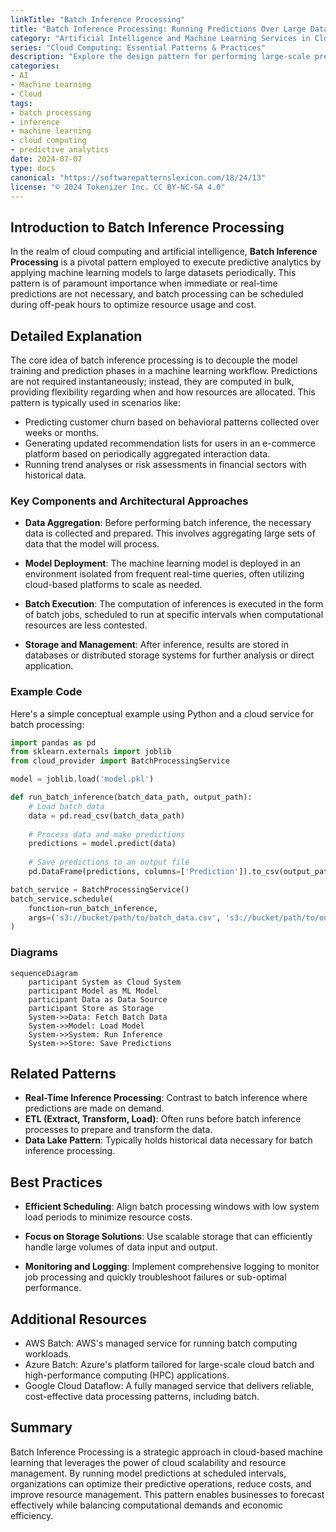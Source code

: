 ```yaml
---
linkTitle: "Batch Inference Processing"
title: "Batch Inference Processing: Running Predictions Over Large Datasets Periodically"
category: "Artificial Intelligence and Machine Learning Services in Cloud"
series: "Cloud Computing: Essential Patterns & Practices"
description: "Explore the design pattern for performing large-scale predictive analytics by processing extensive datasets in grouped batches, enabling efficient use of machine learning models in cloud environments."
categories:
- AI
- Machine Learning
- Cloud
tags:
- batch processing
- inference
- machine learning
- cloud computing
- predictive analytics
date: 2024-07-07
type: docs
canonical: "https://softwarepatternslexicon.com/18/24/13"
license: "© 2024 Tokenizer Inc. CC BY-NC-SA 4.0"
---
```


## Introduction to Batch Inference Processing

In the realm of cloud computing and artificial intelligence, **Batch Inference Processing** is a pivotal pattern employed to execute predictive analytics by applying machine learning models to large datasets periodically. This pattern is of paramount importance when immediate or real-time predictions are not necessary, and batch processing can be scheduled during off-peak hours to optimize resource usage and cost.

## Detailed Explanation

The core idea of batch inference processing is to decouple the model training and prediction phases in a machine learning workflow. Predictions are not required instantaneously; instead, they are computed in bulk, providing flexibility regarding when and how resources are allocated. This pattern is typically used in scenarios like:

- Predicting customer churn based on behavioral patterns collected over weeks or months.
- Generating updated recommendation lists for users in an e-commerce platform based on periodically aggregated interaction data.
- Running trend analyses or risk assessments in financial sectors with historical data.

### Key Components and Architectural Approaches

- **Data Aggregation**: Before performing batch inference, the necessary data is collected and prepared. This involves aggregating large sets of data that the model will process.
  
- **Model Deployment**: The machine learning model is deployed in an environment isolated from frequent real-time queries, often utilizing cloud-based platforms to scale as needed.
  
- **Batch Execution**: The computation of inferences is executed in the form of batch jobs, scheduled to run at specific intervals when computational resources are less contested.
  
- **Storage and Management**: After inference, results are stored in databases or distributed storage systems for further analysis or direct application.

### Example Code

Here's a simple conceptual example using Python and a cloud service for batch processing:

```python
import pandas as pd
from sklearn.externals import joblib
from cloud_provider import BatchProcessingService

model = joblib.load('model.pkl')

def run_batch_inference(batch_data_path, output_path):
    # Load batch data
    data = pd.read_csv(batch_data_path)
    
    # Process data and make predictions
    predictions = model.predict(data)
    
    # Save predictions to an output file
    pd.DataFrame(predictions, columns=['Prediction']).to_csv(output_path, index=False)

batch_service = BatchProcessingService()
batch_service.schedule(
    function=run_batch_inference,
    args=('s3://bucket/path/to/batch_data.csv', 's3://bucket/path/to/output_predictions.csv')
)
```

### Diagrams

```mermaid
sequenceDiagram
    participant System as Cloud System
    participant Model as ML Model
    participant Data as Data Source
    participant Store as Storage
    System->>Data: Fetch Batch Data
    System->>Model: Load Model
    System->>System: Run Inference
    System->>Store: Save Predictions
```

## Related Patterns

- **Real-Time Inference Processing**: Contrast to batch inference where predictions are made on demand.
- **ETL (Extract, Transform, Load)**: Often runs before batch inference processes to prepare and transform the data.
- **Data Lake Pattern**: Typically holds historical data necessary for batch inference processing.

## Best Practices

- **Efficient Scheduling**: Align batch processing windows with low system load periods to minimize resource costs.
  
- **Focus on Storage Solutions**: Use scalable storage that can efficiently handle large volumes of data input and output.
  
- **Monitoring and Logging**: Implement comprehensive logging to monitor job processing and quickly troubleshoot failures or sub-optimal performance.

## Additional Resources

- AWS Batch: AWS's managed service for running batch computing workloads.
- Azure Batch: Azure's platform tailored for large-scale cloud batch and high-performance computing (HPC) applications.
- Google Cloud Dataflow: A fully managed service that delivers reliable, cost-effective data processing patterns, including batch.

## Summary

Batch Inference Processing is a strategic approach in cloud-based machine learning that leverages the power of cloud scalability and resource management. By running model predictions at scheduled intervals, organizations can optimize their predictive operations, reduce costs, and improve resource management. This pattern enables businesses to forecast effectively while balancing computational demands and economic efficiency.
